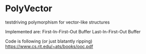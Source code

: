 # PolyVector
testdriving polymorphism for vector-like structures

Implemented are:
	First-In-First-Out Buffer
	Last-In-First-Out Buffer


Code is following (or just blatantly ripping) https://www.cs.rit.edu/~ats/books/ooc.pdf
